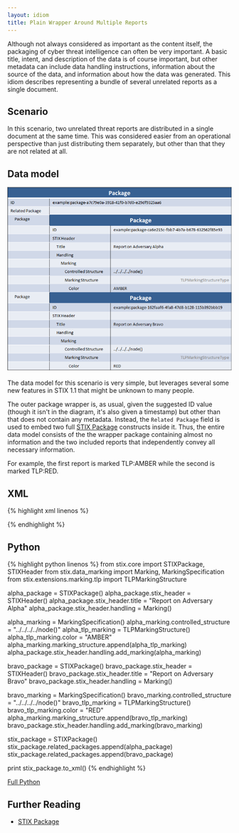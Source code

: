 ```yaml
---
layout: idiom
title: Plain Wrapper Around Multiple Reports
---
```


Although not always considered as important as the content itself, the packaging of cyber threat intelligence can often be very important. A basic title, intent, and description of the data is of course important, but other metadata can include data handling instructions, information about the source of the data, and information about how the data was generated. This idiom describes representing a bundle of several unrelated reports as a single document.

## Scenario

In this scenario, two unrelated threat reports are distributed in a single document at the same time. This was considered easier from an operational perspective than just distributing them separately, but other than that they are not related at all.

## Data model

<img src="diagram.png" alt="Wrapper around packages" class="aside-text" />

The data model for this scenario is very simple, but leverages several some new features in STIX 1.1 that might be unknown to many people.

The outer package wrapper is, as usual, given the suggested ID value (though it isn't in the diagram, it's also given a timestamp) but other than that does not contain any metadata. Instead, the `Related Package` field is used to embed two full [STIX Package](/documentation/stix/STIXType) constructs inside it. Thus, the entire data model consists of the the wrapper package containing almost no information and the two included reports that independently convey all necessary information.

For example, the first report is marked TLP:AMBER while the second is marked TLP:RED.

## XML

{% highlight xml linenos %}

{% endhighlight %}

## Python

{% highlight python linenos %}
from stix.core import STIXPackage, STIXHeader
from stix.data_marking import Marking, MarkingSpecification
from stix.extensions.marking.tlp import TLPMarkingStructure

alpha_package = STIXPackage()
alpha_package.stix_header = STIXHeader()
alpha_package.stix_header.title = "Report on Adversary Alpha"
alpha_package.stix_header.handling = Marking()

alpha_marking = MarkingSpecification()
alpha_marking.controlled_structure = "../../../../node()"
alpha_tlp_marking = TLPMarkingStructure()
alpha_tlp_marking.color = "AMBER"
alpha_marking.marking_structure.append(alpha_tlp_marking)
alpha_package.stix_header.handling.add_marking(alpha_marking)

bravo_package = STIXPackage()
bravo_package.stix_header = STIXHeader()
bravo_package.stix_header.title = "Report on Adversary Bravo"
bravo_package.stix_header.handling = Marking()

bravo_marking = MarkingSpecification()
bravo_marking.controlled_structure = "../../../../node()"
bravo_tlp_marking = TLPMarkingStructure()
bravo_tlp_marking.color = "RED"
alpha_marking.marking_structure.append(bravo_tlp_marking)
bravo_package.stix_header.handling.add_marking(bravo_marking)
    
stix_package = STIXPackage()
stix_package.related_packages.append(alpha_package)
stix_package.related_packages.append(bravo_package)

print stix_package.to_xml()
{% endhighlight %}

[Full Python](plain-wrapper-around-multiple-packages.py)

## Further Reading

* [STIX Package](/documentation/stix/STIXType)